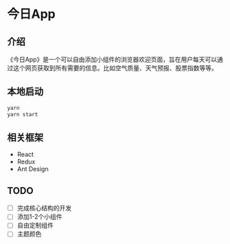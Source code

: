 # 今日App
## 介绍
《今日App》是一个可以自由添加小组件的浏览器欢迎页面，旨在用户每天可以通过这个网页获取到所有需要的信息。比如空气质量、天气预报、股票指数等等。

## 本地启动
```bash
yarn
yarn start
```

## 相关框架
- React
- Redux
- Ant Design

## TODO
- [ ] 完成核心结构的开发
- [ ] 添加1-2个小组件
- [ ] 自由定制组件
- [ ] 主题颜色